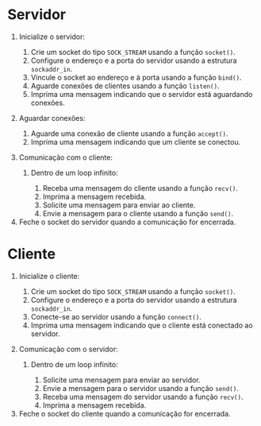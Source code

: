 <h1>Servidor</h1>

<ol>
    <li>
        <p>Inicialize o servidor:</p>
        <ol>
            <li>Crie um socket do tipo <code>SOCK_STREAM</code> usando a função <code>socket()</code>.</li>
            <li>Configure o endereço e a porta do servidor usando a estrutura <code>sockaddr_in</code>.</li>
            <li>Vincule o socket ao endereço e à porta usando a função <code>bind()</code>.</li>
            <li>Aguarde conexões de clientes usando a função <code>listen()</code>.</li>
            <li>Imprima uma mensagem indicando que o servidor está aguardando conexões.</li>
        </ol>
    </li>
    <li>
        <p>Aguardar conexões:</p>
        <ol>
            <li>Aguarde uma conexão de cliente usando a função <code>accept()</code>.</li>
            <li>Imprima uma mensagem indicando que um cliente se conectou.</li>
        </ol>
    </li>
    <li>
        <p>Comunicação com o cliente:</p>
        <ol>
            <li>
                <p>Dentro de um loop infinito:</p>
                <ol>
                    <li>Receba uma mensagem do cliente usando a função <code>recv()</code>.</li>
                    <li>Imprima a mensagem recebida.</li>
                    <li>Solicite uma mensagem para enviar ao cliente.</li>
                    <li>Envie a mensagem para o cliente usando a função <code>send()</code>.</li>
                </ol>
            </li>
        </ol>
    </li>
    <li>Feche o socket do servidor quando a comunicação for encerrada.</li>
</ol>
<h1>Cliente</h1>
<ol>
    <li>
        <p>Inicialize o cliente:</p>
        <ol>
            <li>Crie um socket do tipo <code>SOCK_STREAM</code> usando a função <code>socket()</code>.</li>
            <li>Configure o endereço e a porta do servidor usando a estrutura <code>sockaddr_in</code>.</li>
            <li>Conecte-se ao servidor usando a função <code>connect()</code>.</li>
            <li>Imprima uma mensagem indicando que o cliente está conectado ao servidor.</li>
        </ol>
    </li>
    <li>
        <p>Comunicação com o servidor:</p>
        <ol>
            <li>
                <p>Dentro de um loop infinito:</p>
                <ol>
                    <li>Solicite uma mensagem para enviar ao servidor.</li>
                    <li>Envie a mensagem para o servidor usando a função <code>send()</code>.</li>
                    <li>Receba uma mensagem do servidor usando a função <code>recv()</code>.</li>
                    <li>Imprima a mensagem recebida.</li>
                </ol>
            </li>
        </ol>
    </li>
    <li>Feche o socket do cliente quando a comunicação for encerrada.</li>
</ol>